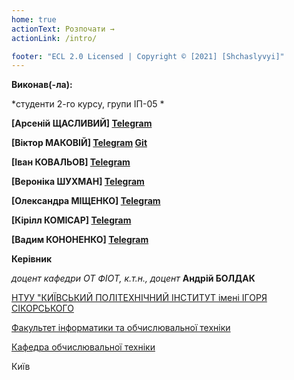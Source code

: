 ```yaml
---
home: true
actionText: Розпочати →
actionLink: /intro/

footer: "ECL 2.0 Licensed | Copyright © [2021] [Shchaslyvyi]"
---
```



**Виконав(-ла):** 

*студенти 2-го курсу, групи ІП-05 *<span padding-right:5em></span> 

**[Арсеній ЩАСЛИВИЙ] [Telegram](http://t.me/arsiushaschastlivyi_13)**

**[Віктор МАКОВІЙ] [Telegram](http://t.me/MakovVik ) [Git](https://github.com/Makov-Vik)**

**[Іван КОВАЛЬОВ] [Telegram](http://t.me/kovalev18 )**

**[Вeроніка ШУХМАН] [Telegram](http://t.me/nikelyandjelo )**

**[Олександра МІЩЕНКО] [Telegram](http://t.me/olegknyazlove )**

**[Кірілл КОМІСАР] [Telegram](http://t.me/chokoladniiareshek )**

**[Вадим КОНОНЕНКО] [Telegram](http://t.me/weast )**


**Керівник**

*доцент кафедри ОТ ФІОТ, к.т.н., доцент*<span padding-right:5em></span> **Андрій БОЛДАК** 

[НТУУ "КИЇВСЬКИЙ ПОЛІТЕХНІЧНИЙ ІНСТИТУТ імені ІГОРЯ СІКОРСЬКОГО](https://kpi.ua/)

[Факультет інформатики та обчислювальної техніки](https://fiot.kpi.ua/)

[Кафедра обчислювальної техніки](https://comsys.kpi.ua/)

Київ
